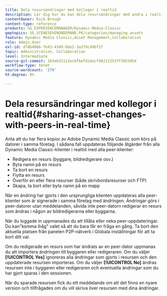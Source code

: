 ```yaml
---
title: Dela resursändringar med kollegor i realtid
description: Lär dig hur du kan dela resursändringar med andra i realtid i Adobe Dynamic Media Classic.
contentOwner: Rick Brough
content-type: reference
products: SG_EXPERIENCEMANAGER/Dynamic-Media-Classic
geptopics: SG_SCENESEVENONDEMAND_PK/categories/managing_assets
feature: Dynamic Media Classic,Asset Management,Collaboration
role: Admin,User
exl-id: d74b4966-fe43-4349-bbe1-3a379c49bf1f
topic: Administration, Collaboration
level: Intermediate
source-git-commit: 163eb32112ec6fbefd1dacf48212353ff3053d54
workflow-type: tm+mt
source-wordcount: '279'
ht-degree: 0%

---
```


# Dela resursändringar med kollegor i realtid{#sharing-asset-changes-with-peers-in-real-time}

Anta att du har flera kopior av Adobe Dynamic Media Classic som körs på datorer i samma företag. I sådana fall uppdateras följande åtgärder från alla Dynamic Media Classic-klienter i realtid med alla peer-klienter:

* Redigera en resurs (byggare, bildredigerare osv.)
* Byta namn på en resurs
* Ta bort en resurs
* Flytta en resurs
* Överför en eller flera resurser (både skrivbordsresurser och FTP)
* Skapa, ta bort eller byta namn på en mapp

När en ändring har gjorts i den ursprungliga klienten uppdateras alla peer-klienter som är signerade i samma företag med ändringen. Ändringar görs i peer-datorer utan meddelanden, såvida inte peer-datorn redigerar en resurs som ändras i någon av bildredigerarna eller byggarna.

När du loggade in uppmanades du att tillåta eller neka peer-uppdateringar. Du kan&quot;komma ihåg&quot; valet så att du bara får en fråga en gång. Ta bort den aktuella platsen från panelen P2P-nätverk i Globala inställningar för att ta bort ditt val.

Om du redigerade en resurs som har ändrats av en peer-dator uppmanas du att importera ändringen till byggaren eller redigeraren. Om du väljer **[!UICONTROL Yes]** ignoreras alla ändringar som gjorts i resursen och den uppdaterade resursen importeras. Om du väljer **[!UICONTROL No]** ändras resursen inte i byggaren eller redigeraren och eventuella ändringar som du har gjort sparas i den sessionen.

När du sparade resursen fick du ett meddelande om att det finns en nyare version och tillfrågades om du vill skriva över resursen med dina ändringar.
